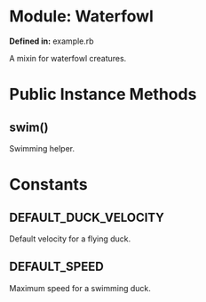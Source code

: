# Module: Waterfowl
    
**Defined in:** example.rb

A mixin for waterfowl creatures.


  # Public Instance Methods
  
  ## swim() [](#method-i-swim)
  Swimming helper.


  



  # Constants
  
  ## DEFAULT_DUCK_VELOCITY [](#constant-DEFAULT_DUCK_VELOCITY)
  Default velocity for a flying duck.


  
  ## DEFAULT_SPEED [](#constant-DEFAULT_SPEED)
  Maximum speed for a swimming duck.


  
  